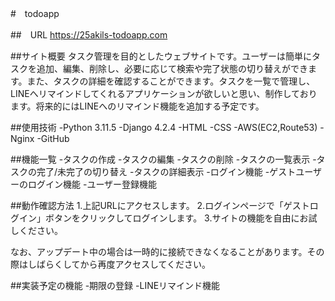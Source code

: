 #　todoapp

##　URL
https://25akils-todoapp.com

##サイト概要
タスク管理を目的としたウェブサイトです。ユーザーは簡単にタスクを追加、編集、削除し、必要に応じて検索や完了状態の切り替えができます。また、タスクの詳細を確認することができます。タスクを一覧で管理し、LINEへリマインドしてくれるアプリケーションが欲しいと思い、制作しております。将来的にはLINEへのリマインド機能を追加する予定です。

##使用技術
-Python 3.11.5
-Django 4.2.4
-HTML
-CSS
-AWS(EC2,Route53)
-Nginx
-GitHub

##機能一覧
-タスクの作成
-タスクの編集
-タスクの削除
-タスクの一覧表示
-タスクの完了/未完了の切り替え
-タスクの詳細表示
-ログイン機能
-ゲストユーザーのログイン機能
-ユーザー登録機能

##動作確認方法
1.上記URLにアクセスします。
2.ログインページで「ゲストログイン」ボタンをクリックしてログインします。
3.サイトの機能を自由にお試しください。

なお、アップデート中の場合は一時的に接続できなくなることがあります。その際はしばらくしてから再度アクセスしてください。

##実装予定の機能
-期限の登録
-LINEリマインド機能

